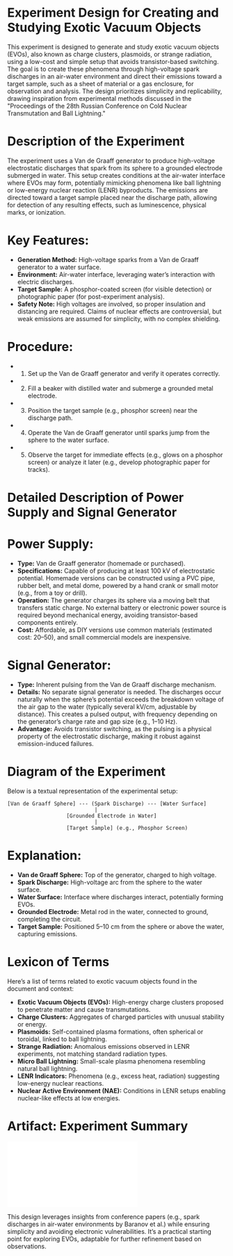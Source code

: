 # Experiment Design for Creating and Studying Exotic Vacuum Objects

This experiment is designed to generate and study exotic vacuum objects (EVOs), also known as charge clusters, plasmoids, or strange radiation, using a low-cost and simple setup that avoids transistor-based switching. The goal is to create these phenomena through high-voltage spark discharges in an air-water environment and direct their emissions toward a target sample, such as a sheet of material or a gas enclosure, for observation and analysis. The design prioritizes simplicity and replicability, drawing inspiration from experimental methods discussed in the "Proceedings of the 28th Russian Conference on Cold Nuclear Transmutation and Ball Lightning."

# Description of the Experiment

The experiment uses a Van de Graaff generator to produce high-voltage electrostatic discharges that spark from its sphere to a grounded electrode submerged in water. This setup creates conditions at the air-water interface where EVOs may form, potentially mimicking phenomena like ball lightning or low-energy nuclear reaction (LENR) byproducts. The emissions are directed toward a target sample placed near the discharge path, allowing for detection of any resulting effects, such as luminescence, physical marks, or ionization.

# Key Features:

- **Generation Method:** High-voltage sparks from a Van de Graaff generator to a water surface.
- **Environment:** Air-water interface, leveraging water’s interaction with electric discharges.
- **Target Sample:** A phosphor-coated screen (for visible detection) or photographic paper (for post-experiment analysis).
- **Safety Note:** High voltages are involved, so proper insulation and distancing are required. Claims of nuclear effects are controversial, but weak emissions are assumed for simplicity, with no complex shielding.

# Procedure:

- 1. Set up the Van de Graaff generator and verify it operates correctly.
- 2. Fill a beaker with distilled water and submerge a grounded metal electrode.
- 3. Position the target sample (e.g., phosphor screen) near the discharge path.
- 4. Operate the Van de Graaff generator until sparks jump from the sphere to the water surface.
- 5. Observe the target for immediate effects (e.g., glows on a phosphor screen) or analyze it later (e.g., develop photographic paper for tracks).

# Detailed Description of Power Supply and Signal Generator

# Power Supply:

- **Type:** Van de Graaff generator (homemade or purchased).
- **Specifications:** Capable of producing at least 100 kV of electrostatic potential. Homemade versions can be constructed using a PVC pipe, rubber belt, and metal dome, powered by a hand crank or small motor (e.g., from a toy or drill).
- **Operation:** The generator charges its sphere via a moving belt that transfers static charge. No external battery or electronic power source is required beyond mechanical energy, avoiding transistor-based components entirely.
- **Cost:** Affordable, as DIY versions use common materials (estimated cost: $20–$50), and small commercial models are inexpensive.

# Signal Generator:

- **Type:** Inherent pulsing from the Van de Graaff discharge mechanism.
- **Details:** No separate signal generator is needed. The discharges occur naturally when the sphere’s potential exceeds the breakdown voltage of the air gap to the water (typically several kV/cm, adjustable by distance). This creates a pulsed output, with frequency depending on the generator’s charge rate and gap size (e.g., 1–10 Hz).
- **Advantage:** Avoids transistor switching, as the pulsing is a physical property of the electrostatic discharge, making it robust against emission-induced failures.

# Diagram of the Experiment

Below is a textual representation of the experimental setup:

```
[Van de Graaff Sphere] --- (Spark Discharge) --- [Water Surface]
                            |
                   [Grounded Electrode in Water]
                            |
                   [Target Sample] (e.g., Phosphor Screen)
```

# Explanation:

- **Van de Graaff Sphere:** Top of the generator, charged to high voltage.
- **Spark Discharge:** High-voltage arc from the sphere to the water surface.
- **Water Surface:** Interface where discharges interact, potentially forming EVOs.
- **Grounded Electrode:** Metal rod in the water, connected to ground, completing the circuit.
- **Target Sample:** Positioned 5–10 cm from the sphere or above the water, capturing emissions.

# Lexicon of Terms
Here’s a list of terms related to exotic vacuum objects found in the document and context:

- **Exotic Vacuum Objects (EVOs):** High-energy charge clusters proposed to penetrate matter and cause transmutations.
- **Charge Clusters:** Aggregates of charged particles with unusual stability or energy.
- **Plasmoids:** Self-contained plasma formations, often spherical or toroidal, linked to ball lightning.
- **Strange Radiation:** Anomalous emissions observed in LENR experiments, not matching standard radiation types.
- **Micro Ball Lightning:** Small-scale plasma phenomena resembling natural ball lightning.
- **LENR Indicators:** Phenomena (e.g., excess heat, radiation) suggesting low-energy nuclear reactions.
- **Nuclear Active Environment (NAE):** Conditions in LENR setups enabling nuclear-like effects at low energies.

# Artifact: Experiment Summary

![Low-Cost EVO Experiment Summary](README.md)

This design leverages insights from conference papers (e.g., spark discharges in air-water environments by Baranov et al.) while ensuring simplicity and avoiding electronic vulnerabilities. It’s a practical starting point for exploring EVOs, adaptable for further refinement based on observations.
